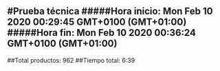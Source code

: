 #Prueba técnica 
#####Hora inicio: Mon Feb 10 2020 00:29:45 GMT+0100 (GMT+01:00)
#####Hora fin: Mon Feb 10 2020 00:36:24 GMT+0100 (GMT+01:00)
---
##Total productos: 962
##Tiempo total: 6:39